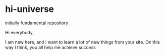 # hi-universe
initially fundamental repository

Hi everybody,

I am new here, and I want to learn a lot of new things from your site. 
On this way I think, you all help me achieve success
